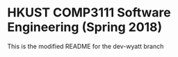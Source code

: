 # HKUST COMP3111 Software Engineering (Spring 2018)

This is the modified README for the dev-wyatt branch
